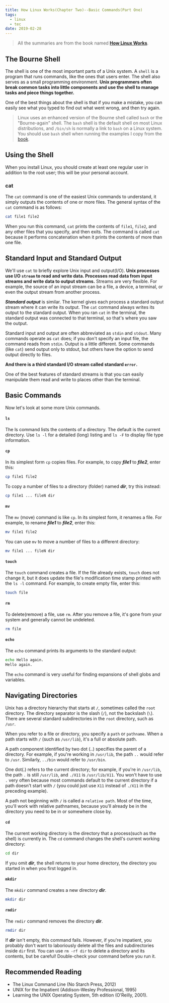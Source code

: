 ```yaml
---
title: How Linux Works(Chapter Two)--Basic Commands(Part One)
tags:
  - linux
  - tec
date: 2019-02-28
---
```


> All the summaries are from the book named **[How Linux Works](https://www.amazon.com/How-Linux-Works-2nd-Superuser/dp/1593275676/ref=sr_1_1?keywords=how+linux+works&qid=1551169061&s=gateway&sr=8-1)**.

## The Bourne Shell

The shell is one of the most important parts of a Unix system. A `shell` is a program that runs commands, like the ones that users enter. The shell also serves as a small programming environment. **Unix programmers often break common tasks into little components and use the shell to manage tasks and piece things together.**

One of the best things about the shell is that if you make a mistake, you can easily see what you typed to find out what went wrong, and then try again.

> Linux uses an enhanced version of the Bourne shell called `bash` or the "Bourne-again" shell. The `bash` shell is the default shell on most Linux distributions, and `/bin/sh` is normally a link to `bash` on a Linux system. You should use `bash` shell when running the examples I copy from the [book](https://www.amazon.com/How-Linux-Works-2nd-Superuser/dp/1593275676/ref=sr_1_1?keywords=how+linux+works&qid=1551169061&s=gateway&sr=8-1).

## Using the Shell

When you install Linux, you should create at least one regular user in addition to the root user; this will be your personal account.

### cat

The `cat` command is one of the easiest Unix commands to understand, it simply outputs the contents of one or more files. The general syntax of the `cat` command is as follows:

```sh
cat file1 file2
```

When you run this command, `cat` prints the contents of `file1`, `file2`, and any other files that you specify, and then exits. The command is called `cat` because it performs concatenation when it prints the contents of more than one file.

## Standard Input and Standard Output

We'll use `cat` to briefly explore Unix input and output(I/O). **Unix processes use I/O `stream` to read and write data. Processes read data from input streams and write data to output streams.** Streams are very flexible. For example, the source of an input stream can be a file, a device, a terminal, or even the output stream from another process.

***Standard output*** is similar. The kernel gives each process a standard output stream where it can write its output. The `cat` command always writes its output to the standard output. When you ran `cat` in the terminal, the standard output was connected to that terminal, so that's where you saw the output.

Standard input and output are often abbreviated as `stdin` and `stdout`. Many commands operate as `cat` does; if you don't specify an input file, the command reads from `stdin`. Output is a little different. Some commands (like `cat`) send output only to stdout, but others have the option to send output directly to files.

**And there is a third standard I/O stream called standard `error`.**

One of the best features of standard streams is that you can easily manipulate them read and write to places other than the terminal.

## Basic Commands

Now let's look at some more Unix commands.

#### `ls`

The ls command lists the contents of a directory. The default is the current directory. Use `ls -l` for a detailed (long) listing and `ls -F` to display file type information.

#### `cp`

In its simplest form `cp` copies files. For example, to copy ***file1*** to ***file2***, enter this:

```sh
cp file1 file2
```

To copy a number of files to a directory (folder) named ***dir***, try this instead:

```sh
cp file1 ... fileN dir
```

#### `mv`

The `mv` (move) command is like `cp`. In its simplest form, it renames a file. For example, to rename ***file1*** to ***file2***, enter this:

```sh
mv file1 file2
```

You can use `mv` to move a number of files to a different directory:

```sh
mv file1 ... fileN dir
```

#### `touch`

The `touch` command creates a file. If the file already exists, `touch` does not change it, but it does update the file's modification time stamp printed with the `ls -l` command. For example, to create empty file, enter this:

```sh
touch file
```

#### `rm`

To delete(remove) a file, use `rm`. After you remove a file, it's gone from your system and generally cannot be undeleted.

```sh
rm file
```

#### `echo`

The `echo` command prints its arguments to the standard output:

```sh
echo Hello again.
Hello again.
```

The `echo` command is very useful for finding expansions of shell globs and variables.

## Navigating Directories

Unix has a directory hierarchy that starts at `/`, sometimes called the `root` directory. The directory separator is the slash (`/`), not the backslash (`\`). There are several standard subdirectories in the `root` directory, such as `/usr`.

When you refer to a file or directory, you specify a `path` or `pathname`. When a path starts with `/` (such as `/usr/lib`), it's a full or absolute path.

A path component identified by two dot (..) specifies the parent of a directory. For example, if you're working in `/usr/lib`, the path `..` would refer to `/usr`. Similarly, `../bin` would refer to `/usr/bin`.

One dot(.) refers to the current directory; for example, if you're in `/usr/lib`, the path `.` is still `/usr/lib`, and `./X11` is `/usr/lib/X11`. You won't have to use `.` very often because most commands default to the current directory if a path doesn't start with `/` (you could just use `X11` instead of `./X11` in the preceding example).

A path not beginning with `/` is called a `relative path`. Most of the time, you'll work with relative pathnames, because you'll already be in the directory you need to be in or somewhere close by.

#### `cd`

The current working directory is the directory that a process(such as the shell) is currently in. The `cd` command changes the shell's current working directory:

```sh
cd dir
```

If you omit ***dir***, the shell returns to your home directory, the directory you started in when you first logged in.

#### `mkdir`

The `mkdir` command creates a new directory ***dir***.

```sh
mkdir dir
```

#### `rmdir`

The `rmdir` command removes the directory ***dir***.

```sh
rmdir dir
```

If ***dir*** isn't empty, this command fails. However, if you're impatient, you probably don't want to laboriously delete all the files and subdirectories inside `dir` first. You can use `rm -rf dir` to delete a directory and its contents, but be careful! Double-check your command before you run it.

## Recommended Reading

- The Linux Command Line (No Starch Press, 2012)
- UNIX for the Impatient (Addison-Wesley Professional, 1995)
- Learning the UNIX Operating System, 5th edition (O’Reilly, 2001).